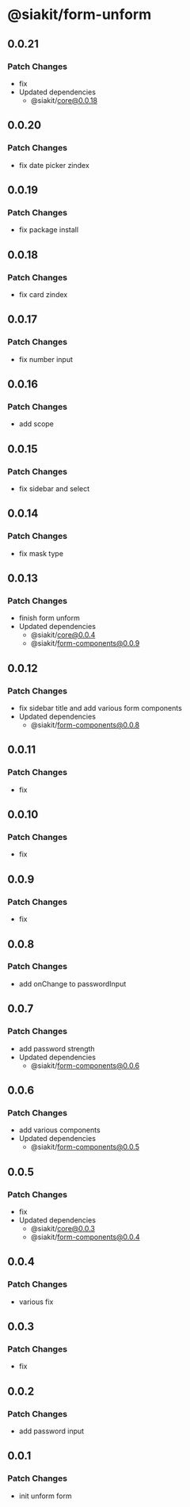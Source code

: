 # @siakit/form-unform

## 0.0.21

### Patch Changes

- fix
- Updated dependencies
  - @siakit/core@0.0.18

## 0.0.20

### Patch Changes

- fix date picker zindex

## 0.0.19

### Patch Changes

- fix package install

## 0.0.18

### Patch Changes

- fix card zindex

## 0.0.17

### Patch Changes

- fix number input

## 0.0.16

### Patch Changes

- add scope

## 0.0.15

### Patch Changes

- fix sidebar and select

## 0.0.14

### Patch Changes

- fix mask type

## 0.0.13

### Patch Changes

- finish form unform
- Updated dependencies
  - @siakit/core@0.0.4
  - @siakit/form-components@0.0.9

## 0.0.12

### Patch Changes

- fix sidebar title and add various form components
- Updated dependencies
  - @siakit/form-components@0.0.8

## 0.0.11

### Patch Changes

- fix

## 0.0.10

### Patch Changes

- fix

## 0.0.9

### Patch Changes

- fix

## 0.0.8

### Patch Changes

- add onChange to passwordInput

## 0.0.7

### Patch Changes

- add password strength
- Updated dependencies
  - @siakit/form-components@0.0.6

## 0.0.6

### Patch Changes

- add various components
- Updated dependencies
  - @siakit/form-components@0.0.5

## 0.0.5

### Patch Changes

- fix
- Updated dependencies
  - @siakit/core@0.0.3
  - @siakit/form-components@0.0.4

## 0.0.4

### Patch Changes

- various fix

## 0.0.3

### Patch Changes

- fix

## 0.0.2

### Patch Changes

- add password input

## 0.0.1

### Patch Changes

- init unform form

